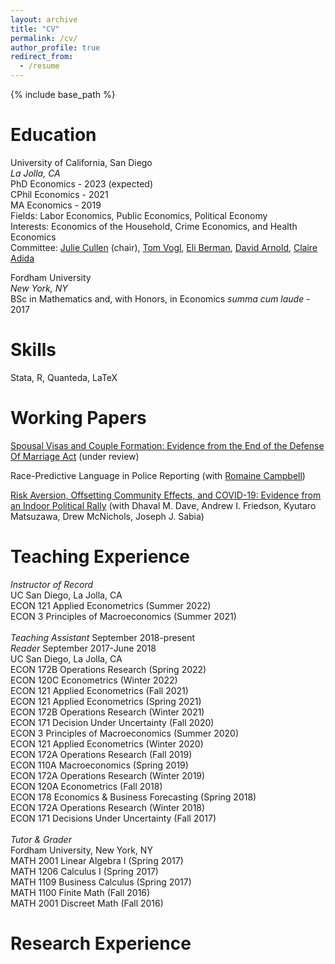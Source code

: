 ```yaml
---
layout: archive
title: "CV"
permalink: /cv/
author_profile: true
redirect_from:
  - /resume
---
```


{% include base_path %}

Education
======

University of California, San Diego<br>
*La Jolla, CA*<br>
PhD Economics - 2023 (expected)<br>
CPhil Economics - 2021<br>
MA Economics - 2019<br>
Fields: Labor Economics, Public Economics, Political Economy<br>
Interests: Economics of the Household, Crime Economics, and Health Economics<br>
Committee: [Julie Cullen](https://econweb.ucsd.edu/~jbcullen/) (chair), [Tom Vogl](http://tomvogl.com/), [Eli Berman](https://econweb.ucsd.edu/~elib/), [David Arnold](https://sites.google.com/site/davidhallarnold), [Claire Adida](https://claire.adida.net/) <br>

Fordham University<br>
*New York, NY*<br>
BSc in Mathematics and, with Honors, in Economics *summa cum laude* - 2017<br>


Skills
======
      
Stata, R, Quanteda, LaTeX


Working Papers
======

[Spousal Visas and Couple Formation: Evidence from the End of the Defense Of Marriage Act](https://osf.io/preprints/socarxiv/mzuwe/
) (under review)<br>

Race-Predictive Language in Police Reporting (with [Romaine Campbell](https://www.iq.harvard.edu/people/romaine-campbell))<br>

[Risk Aversion, Offsetting Community Effects, and COVID-19: Evidence from an Indoor Political Rally](https://www.nber.org/papers/w27522) (with Dhaval M. Dave, Andrew I. Friedson, Kyutaro Matsuzawa, Drew McNichols, Joseph J. Sabia)<br>


Teaching Experience 
======

*Instructor of Record*<br>
UC San Diego, La Jolla, CA<br>
ECON 121  Applied Econometrics (Summer 2022)<br>
ECON 3    Principles of Macroeconomics (Summer 2021)<br>
<br>
*Teaching Assistant* September 2018-present <br>
*Reader* September 2017-June 2018 <br>
UC San Diego, La Jolla, CA<br>
ECON 172B Operations Research (Spring 2022)<br>
ECON 120C Econometrics (Winter 2022)<br>
ECON 121  Applied Econometrics (Fall 2021)<br>
ECON 121  Applied Econometrics (Spring 2021)<br>
ECON 172B Operations Research (Winter 2021)<br>
ECON 171  Decision Under Uncertainty (Fall 2020)<br>
ECON 3    Principles of Macroeconomics (Summer 2020)<br>
ECON 121  Applied Econometrics (Winter 2020)<br>
ECON 172A Operations Research (Fall 2019)<br>
ECON 110A Macroeconomics (Spring 2019)<br>
ECON 172A Operations Research (Winter 2019)<br>
ECON 120A Econometrics (Fall 2018)<br>
ECON 178  Economics & Business Forecasting (Spring 2018)<br>
ECON 172A Operations Research (Winter 2018)<br>
ECON 171  Decisions Under Uncertainty (Fall 2017)<br>
<br>
*Tutor & Grader*<br>
Fordham University, New York, NY<br>
MATH 2001 Linear Algebra I (Spring 2017)<br>
MATH 1206 Calculus I (Spring 2017)<br>
MATH 1109 Business Calculus (Spring 2017)<br>
MATH 1100 Finite Math (Fall 2016)<br>
MATH 2001 Discreet Math (Fall 2016)<br>


Research Experience
======





<!-- Work experience                                    -->                                            
<!-- ======                                             -->                   
<!-- * Summer 2015: Research Assistant                  -->                                              
<!--   * Github University                              -->                                  
<!--   * Duties included: Tagging issues                -->                                                
<!--   * Supervisor: Professor Git                      -->                                          
<!--                                                    -->                                             
<!-- * Fall 2015: Research Assistant                    -->                                            
<!--   * Github University                              -->                                                  
<!--   * Duties included: Merging pull requests         -->                                       
<!--   * Supervisor: Professor Hub                      -->                                          
<!--                                                    -->                               
<!-- Skills                                             -->                                                                                   
<!-- ======                                             -->                                                   
<!-- * Skill 1                                          -->                                      
<!-- * Skill 2                                          -->                                                      
<!--   * Sub-skill 2.1                                  -->                                 
<!--   * Sub-skill 2.2                                  -->                              
<!--   * Sub-skill 2.3                                  -->                              
<!-- * Skill 3                                          -->                      
<!--                                                    -->                             
<!-- Publications                                       -->                         
<!-- ======                                             -->                   
<!--   <ul>{% for post in site.publications %}          -->                                      
<!--     {% include archive-single-cv.html %}           -->                                     
<!--   {% endfor %}</ul>                                -->                                
<!--                                                    -->                               
<!-- Talks                                              -->                                  
<!-- ======                                             -->                   
<!--   <ul>{% for post in site.talks %}                 -->               
<!--     {% include archive-single-talk-cv.html %}      -->                          
<!--   {% endfor %}</ul>                                -->                
<!--                                                    -->               
<!-- Teaching                                           -->                     
<!-- ======                                             -->                   
<!--   <ul>{% for post in site.teaching %}              -->                  
<!--     {% include archive-single-cv.html %}           -->                                     
<!--   {% endfor %}</ul>                                -->                                
<!--                                                    -->                               
<!-- Service and leadership                             -->
<!-- ======                                             -->
<!-- * Currently signed in to 43 different slack teams  -->
